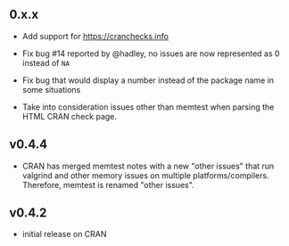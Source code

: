 ## 0.x.x

* Add support for https://cranchecks.info

* Fix bug #14 reported by @hadley, no issues are now represented as 0 instead of `NA`

* Fix bug that would display a number instead of the package name in some
  situations

* Take into consideration issues other than memtest when parsing the HTML CRAN
  check page.

## v0.4.4

* CRAN has merged memtest notes with a new "other issues" that run valgrind and
  other memory issues on multiple platforms/compilers. Therefore, memtest is
  renamed "other issues".

## v0.4.2

* initial release on CRAN
